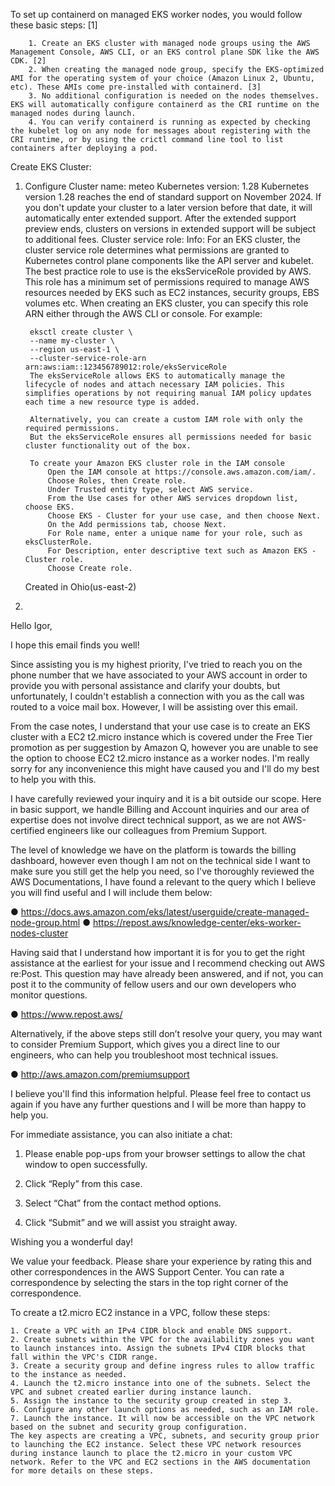 To set up containerd on managed EKS worker nodes, you would follow these basic steps: [1]

        1. Create an EKS cluster with managed node groups using the AWS Management Console, AWS CLI, or an EKS control plane SDK like the AWS CDK. [2]
        2. When creating the managed node group, specify the EKS-optimized AMI for the operating system of your choice (Amazon Linux 2, Ubuntu, etc). These AMIs come pre-installed with containerd. [3]
        3. No additional configuration is needed on the nodes themselves. EKS will automatically configure containerd as the CRI runtime on the managed nodes during launch.
        4. You can verify containerd is running as expected by checking the kubelet log on any node for messages about registering with the CRI runtime, or by using the crictl command line tool to list containers after deploying a pod.


Create EKS Cluster:
1. Configure Cluster
    name: meteo
    Kubernetes version: 1.28
        Kubernetes version 1.28 reaches the end of standard support on November 2024. 
        If you don't update your cluster to a later version before that date, it will automatically enter extended support. After the extended support preview ends, clusters on versions in extended support will be subject to additional fees.
    Cluster service role:
       Info: 
        For an EKS cluster, the cluster service role determines what permissions are granted to Kubernetes control plane components like the API server and kubelet.
        The best practice role to use is the eksServiceRole provided by AWS. This role has a minimum set of permissions required to manage AWS resources needed by EKS such as EC2 instances, security groups, EBS volumes etc.
        When creating an EKS cluster, you can specify this role ARN either through the AWS CLI or console. For example:

        eksctl create cluster \
        --name my-cluster \
        --region us-east-1 \  
        --cluster-service-role-arn arn:aws:iam::123456789012:role/eksServiceRole
        The eksServiceRole allows EKS to automatically manage the lifecycle of nodes and attach necessary IAM policies. This simplifies operations by not requiring manual IAM policy updates each time a new resource type is added.
        
        Alternatively, you can create a custom IAM role with only the required permissions. 
        But the eksServiceRole ensures all permissions needed for basic cluster functionality out of the box.
        
        To create your Amazon EKS cluster role in the IAM console
            Open the IAM console at https://console.aws.amazon.com/iam/.
            Choose Roles, then Create role.
            Under Trusted entity type, select AWS service.
            From the Use cases for other AWS services dropdown list, choose EKS.
            Choose EKS - Cluster for your use case, and then choose Next.
            On the Add permissions tab, choose Next.
            For Role name, enter a unique name for your role, such as eksClusterRole.
            For Description, enter descriptive text such as Amazon EKS - Cluster role.
            Choose Create role.
    Created in Ohio(us-east-2)
2.
Hello Igor,

I hope this email finds you well!

Since assisting you is my highest priority, I've tried to reach you on the phone number that we have associated to your AWS account in order to provide you with personal assistance and clarify your doubts, but unfortunately, 
I couldn't establish a connection with you as the call was routed to a voice mail box. However, 
I will be assisting over this email.

From the case notes, I understand that your use case is to create an EKS cluster with a EC2 t2.micro instance which is covered under the Free Tier promotion as per suggestion by Amazon Q, however you are unable to see the option to choose EC2 t2.micro instance as a worker nodes. 
I'm really sorry for any inconvenience this might have caused you and I'll do my best to help you with this.

I have carefully reviewed your inquiry and it is a bit outside our scope. 
Here in basic support, we handle Billing and Account inquiries and our area of expertise does not involve direct technical support, as we are not AWS-certified engineers like our colleagues from Premium Support.

The level of knowledge we have on the platform is towards the billing dashboard, however even though I am not on the technical side I want to make sure you still get the help you need, so I've thoroughly reviewed the AWS Documentations, I have found a relevant to the query which I believe you will find useful and I will include them below:

● https://docs.aws.amazon.com/eks/latest/userguide/create-managed-node-group.html
● https://repost.aws/knowledge-center/eks-worker-nodes-cluster

Having said that I understand how important it is for you to get the right assistance at the earliest for your issue and I recommend checking out AWS re:Post. This question may have already been answered, and if not, you can post it to the community of fellow users and our own developers who monitor questions.

● https://www.repost.aws/

Alternatively, if the above steps still don’t resolve your query, you may want to consider Premium Support, which gives you a direct line to our engineers, who can help you troubleshoot most technical issues.

● http://aws.amazon.com/premiumsupport

I believe you'll find this information helpful. Please feel free to contact us again if you have any further questions and I will be more than happy to help you.

For immediate assistance, you can also initiate a chat:

1. Please enable pop-ups from your browser settings to allow the chat window to open successfully.

2. Click “Reply” from this case.

3. Select “Chat” from the contact method options.

4. Click “Submit” and we will assist you straight away.

Wishing you a wonderful day!

We value your feedback. Please share your experience by rating this and other correspondences in the AWS Support Center. You can rate a correspondence by selecting the stars in the top right corner of the correspondence.


To create a t2.micro EC2 instance in a VPC, follow these steps:

    1. Create a VPC with an IPv4 CIDR block and enable DNS support.
    2. Create subnets within the VPC for the availability zones you want to launch instances into. Assign the subnets IPv4 CIDR blocks that fall within the VPC's CIDR range.
    3. Create a security group and define ingress rules to allow traffic to the instance as needed.
    4. Launch the t2.micro instance into one of the subnets. Select the VPC and subnet created earlier during instance launch.
    5. Assign the instance to the security group created in step 3.
    6. Configure any other launch options as needed, such as an IAM role.
    7. Launch the instance. It will now be accessible on the VPC network based on the subnet and security group configuration.
    The key aspects are creating a VPC, subnets, and security group prior to launching the EC2 instance. Select these VPC network resources during instance launch to place the t2.micro in your custom VPC network. Refer to the VPC and EC2 sections in the AWS documentation for more details on these steps.